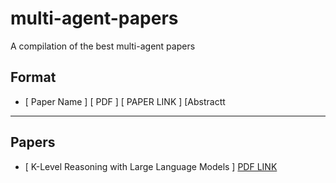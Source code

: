 # multi-agent-papers
A compilation of the best multi-agent papers

## Format
- [ Paper Name ] [ PDF ] [ PAPER LINK ] [Abstractt

----

## Papers
- [ K-Level Reasoning with Large Language Models ] [ PDF LINK ](https://browse.arxiv.org/pdf/2402.01521.pdf) 
